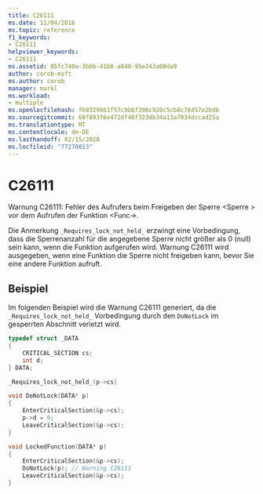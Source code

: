 ```yaml
---
title: C26111
ms.date: 11/04/2016
ms.topic: reference
f1_keywords:
- C26111
helpviewer_keywords:
- C26111
ms.assetid: 85fc740a-3bbb-41b8-a848-95e243a08da9
author: corob-msft
ms.author: corob
manager: markl
ms.workload:
- multiple
ms.openlocfilehash: fb9329661f57c9b6f396c920c5cb8c78457e2bdb
ms.sourcegitcommit: 68f893f6e472df46f323db34a13a7034dccad25a
ms.translationtype: MT
ms.contentlocale: de-DE
ms.lasthandoff: 02/15/2020
ms.locfileid: "77270813"
---
```

# <a name="c26111"></a>C26111
Warnung C26111: Fehler des Aufrufers beim Freigeben der Sperre \<Sperre > vor dem Aufrufen der Funktion \<Func->.

 Die Anmerkung `_Requires_lock_not_held_` erzwingt eine Vorbedingung, dass die Sperrenanzahl für die angegebene Sperre nicht größer als 0 (null) sein kann, wenn die Funktion aufgerufen wird. Warnung C26111 wird ausgegeben, wenn eine Funktion die Sperre nicht freigeben kann, bevor Sie eine andere Funktion aufruft.

## <a name="example"></a>Beispiel
 Im folgenden Beispiel wird die Warnung C26111 generiert, da die `_Requires_lock_not_held_` Vorbedingung durch den `DoNotLock` im gesperrten Abschnitt verletzt wird.

```cpp
typedef struct _DATA
{
    CRITICAL_SECTION cs;
    int d;
} DATA;

_Requires_lock_not_held_(p->cs)

void DoNotLock(DATA* p)
{
    EnterCriticalSection(&p->cs);
    p->d = 0;
    LeaveCriticalSection(&p->cs);
}

void LockedFunction(DATA* p)
{
    EnterCriticalSection(&p->cs);
    DoNotLock(p); // Warning C26111
    LeaveCriticalSection(&p->cs);
}
```
